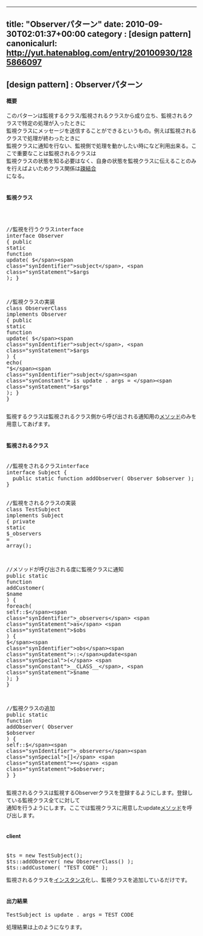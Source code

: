 
---
title: "Observerパターン"
date: 2010-09-30T02:01:37+00:00
category : [design pattern]
canonicalurl: http://yut.hatenablog.com/entry/20100930/1285866097
---

## [design pattern] : Observerパターン


<div class="section">
<h4>概要</h4>
<p>このパターンは監視するクラス/監視されるクラスから成り立ち、監視されるクラスで特定の処理が入ったときに<br />
監視クラスにメッセージを送信することができるというもの。例えば監視されるクラスで処理が終わったときに<br />
監視クラスに通知を行ない、監視側で処理を動かしたい時になど利用出来る。ここで重要なことは監視されるクラスは<br />
監視クラスの状態を知る必要はなく、自身の状態を監視クラスに伝えることのみを行えばよいためクラス関係は<a class="keyword" href="http://d.hatena.ne.jp/keyword/%C1%C2%B7%EB%B9%E7">疎結合</a><br />
になる。<br />
<br />
</p>

</div>
<div class="section">
<h4>監視クラス</h4>
<pre class="hljs php" data-lang="php" data-unlink><span class="synSpecial"><?php</span>

<span class="synComment">//監視を行うクラスinterface</span>
<span class="synType">interface</span> Observer <span class="synSpecial">{</span>
  <span class="synType">public</span> <span class="synType">static</span> <span class="synPreProc">function</span> update<span class="synSpecial">(</span> <span class="synStatement">$</span><span class="synIdentifier">subject</span>, <span class="synStatement">$</span><span class="synIdentifier">args</span> <span class="synSpecial">)</span>;
<span class="synSpecial">}</span>

<span class="synComment">//監視クラスの実装</span>
<span class="synType">class</span> ObserverClass <span class="synType">implements</span> Observer <span class="synSpecial">{</span>
  <span class="synType">public</span> <span class="synType">static</span> <span class="synPreProc">function</span> update<span class="synSpecial">(</span> <span class="synStatement">$</span><span class="synIdentifier">subject</span>, <span class="synStatement">$</span><span class="synIdentifier">args</span> <span class="synSpecial">)</span> <span class="synSpecial">{</span>
<span class="synPreProc">echo</span><span class="synSpecial">(</span> "<span class="synStatement">$</span><span class="synIdentifier">subject</span><span class="synConstant"> is update . args = </span><span class="synStatement">$</span><span class="synIdentifier">args</span>" <span class="synSpecial">)</span>;
  <span class="synSpecial">}</span>
<span class="synSpecial">}</span>
</pre><p>監視するクラスは監視されるクラス側から呼び出される通知用の<a class="keyword" href="http://d.hatena.ne.jp/keyword/%A5%E1%A5%BD%A5%C3%A5%C9">メソッド</a>のみを用意してあげます。<br />
<br />
</p>

</div>
<div class="section">
<h4>監視されるクラス</h4>
<pre class="hljs php" data-lang="php" data-unlink><span class="synSpecial"><?php</span>
<span class="synComment">//監視をされるクラスinterface</span>
<span class="synType">interface</span> Subject <span class="synSpecial">{</span>
  <span class="synType">public</span> <span class="synType">static</span> <span class="synPreProc">function</span> addObserver<span class="synSpecial">(</span> Observer <span class="synStatement">$</span><span class="synIdentifier">observer</span> <span class="synSpecial">)</span>;
<span class="synSpecial">}</span>

<span class="synComment">//監視をされるクラスの実装</span>
<span class="synType">class</span> TestSubject <span class="synType">implements</span> Subject <span class="synSpecial">{</span>
  <span class="synType">private</span> <span class="synType">static</span> <span class="synStatement">$</span><span class="synIdentifier">_observers</span> <span class="synStatement">=</span> <span class="synType">array</span><span class="synSpecial">()</span>;

  <span class="synComment">//メソッドが呼び出される度に監視クラスに通知</span>
  <span class="synType">public</span> <span class="synType">static</span> <span class="synPreProc">function</span> addCustomer<span class="synSpecial">(</span> <span class="synStatement">$</span><span class="synIdentifier">name</span> <span class="synSpecial">)</span> <span class="synSpecial">{</span>
<span class="synStatement">foreach</span><span class="synSpecial">(</span> <span class="synType">self</span><span class="synStatement">::$</span><span class="synIdentifier">_observers</span> <span class="synStatement">as</span> <span class="synStatement">$</span><span class="synIdentifier">obs</span> <span class="synSpecial">)</span> <span class="synSpecial">{</span>
  <span class="synStatement">$</span><span class="synIdentifier">obs</span><span class="synStatement">::</span>update<span class="synSpecial">(</span> <span class="synConstant">__CLASS__</span>, <span class="synStatement">$</span><span class="synIdentifier">name</span> <span class="synSpecial">)</span>;
<span class="synSpecial">}</span>
  <span class="synSpecial">}</span>

  <span class="synComment">//監視クラスの追加</span>
  <span class="synType">public</span> <span class="synType">static</span> <span class="synPreProc">function</span> addObserver<span class="synSpecial">(</span> Observer <span class="synStatement">$</span><span class="synIdentifier">observer</span> <span class="synSpecial">)</span> <span class="synSpecial">{</span>
<span class="synType">self</span><span class="synStatement">::$</span><span class="synIdentifier">_observers</span><span class="synSpecial">[]</span> <span class="synStatement">=</span> <span class="synStatement">$</span><span class="synIdentifier">observer</span>;
  <span class="synSpecial">}</span>
<span class="synSpecial">}</span>
</pre><p>監視されるクラスは監視するObserverクラスを登録するようにします。登録している監視クラス全てに対して<br />
通知を行うようにします。ここでは監視クラスに用意したupdate<a class="keyword" href="http://d.hatena.ne.jp/keyword/%A5%E1%A5%BD%A5%C3%A5%C9">メソッド</a>を呼び出します。<br />
<br />
</p>

</div>
<div class="section">
<h4>client</h4>
<pre class="hljs php" data-lang="php" data-unlink><span class="synSpecial"><?php</span>
<span class="synStatement">$</span><span class="synIdentifier">ts</span> <span class="synStatement">=</span> <span class="synPreProc">new</span> TestSubject<span class="synSpecial">()</span>;
<span class="synStatement">$</span><span class="synIdentifier">ts</span><span class="synStatement">::</span>addObserver<span class="synSpecial">(</span> <span class="synPreProc">new</span> ObserverClass<span class="synSpecial">()</span> <span class="synSpecial">)</span>;
<span class="synStatement">$</span><span class="synIdentifier">ts</span><span class="synStatement">::</span>addCustomer<span class="synSpecial">(</span> "<span class="synConstant">TEST CODE</span>" <span class="synSpecial">)</span>;
</pre><p>監視されるクラスを<a class="keyword" href="http://d.hatena.ne.jp/keyword/%A5%A4%A5%F3%A5%B9%A5%BF%A5%F3%A5%B9">インスタンス</a>化し、監視クラスを追加しているだけです。<br />
<br />
</p>

</div>
<div class="section">
<h4>出力結果</h4>
<pre class="code" data-lang="" data-unlink>TestSubject is update . args = TEST CODE</pre><p>処理結果は上のようになります。</p>

</div>

